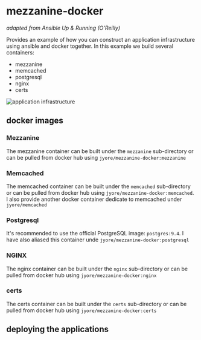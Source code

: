 # mezzanine-docker
_adapted from Ansible Up & Running (O'Reilly)_

Provides an example of how you can construct an application infrastructure using ansible and docker together. In this example we build several containers:

* mezzanine
* memcached
* postgresql
* nginx
* certs

![application infrastructure](http://cdn.jyore.com/images/mezzanine-docker/mezzanine-docker.png)



## docker images

### Mezzanine
The mezzanine container can be built under the `mezzanine` sub-directory or can be pulled from docker hub using `jyore/mezzanine-docker:mezzanine`

### Memcached
The memcached container can be built under the `memcached` sub-directory or can be pulled from docker hub using `jyore/mezzanine-docker:memcached`. I also provide another docker container dedicate to memcached under `jyore/memcached`

### Postgresql
It's recommended to use the official PostgreSQL image: `postgres:9.4`. I have also aliased this container unde `jyore/mezzanine-docker:postgresql`

### NGINX
The nginx container can be built under the `nginx` sub-directory or can be pulled from docker hub using `jyore/mezzanine-docker:nginx`

### certs
The certs container can be built under the `certs` sub-directory or can be pulled from docker hub using `jyore/mezzanine-docker:certs`

## deploying the applications
